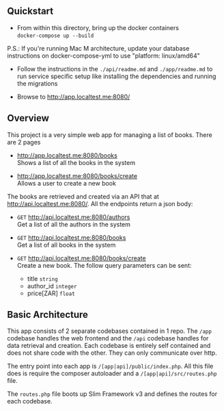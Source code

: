 ## Quickstart

- From within this directory, bring up the docker containers \
`docker-compose up --build`

P.S.: If you're running Mac M architecture, update your database instructions on docker-compose-yml to use "platform: linux/amd64"

- Follow the instructions in the `./api/readme.md` and `./app/readme.md` to run service specific setup like installing the dependencies and running the migrations 

- Browse to http://app.localtest.me:8080/

## Overview

This project is a very simple web app for managing a list of books. There are 2 pages

- http://app.localtest.me:8080/books \
Shows a list of all the books in the system

- http://app.localtest.me:8080/books/create \
Allows a user to create a new book

The books are retrieved and created via an API that at http://api.localtest.me:8080/. All the endpoints return a json
body:

- `GET` http://api.localtest.me:8080/authors \
Get a list of all the authors in the system

- `GET` http://api.localtest.me:8080/books \
Get a list of all books in the system

- `GET` http://api.localtest.me:8080/books/create \
Create a new book. The follow query parameters can be sent:
    - title  `string`
    - author_id `integer`
    - price[ZAR] `float`

## Basic Architecture

This app consists of 2 separate codebases contained in 1 repo. The `/app` codebase handles the web frontend and the
`/api` codebase handles for data retrieval and creation. Each codebase is entirely self contained and does not share
code with the other. They can only communicate over http.

The entry point into each app is `/[app|api]/public/index.php`. All this file does is require the composer autoloader
and a `/[app|api]/src/routes.php` file.

The `routes.php` file boots up Slim Framework v3 and defines the routes for each codebase.
